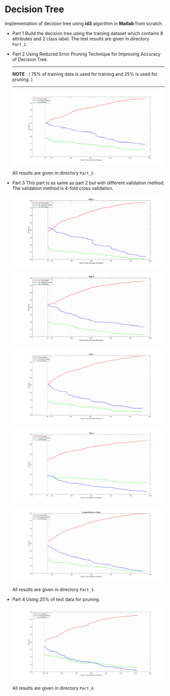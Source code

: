 # Decision Tree
Implementation of decision tree using **id3** algorithm in **Matlab** from scratch

- Part 1 
    Build the decision tree using the training dataset which contains 8 attributes and 2 class label.
    The test results are given in directory `Part_1`.
&nbsp;
- Part 2 
    Using Reduced Error Pruning Technique for Improving Accuracy of Decision Tree.
   
    ---
    **NOTE** :
    ( 75% of training data is used for training and 25% is used for pruning. )

    ---

    ![Result](/Part_2/Q2_Part_A.png)

    All results are given in directory `Part_2`.
&nbsp;
- Part 3 
    This part is as same as part 2 but with different validation method. The validation method is 4-fold cross validation.

    ![Step 1](/Part_3/Q2_Part_B_Step1.png)

    ![Step 2](/Part_3/Q2_Part_B_Step2.png)

    ![Step 3](/Part_3/Q2_Part_B_Step3.png)

    ![Step 4](/Part_3/Q2_Part_B_Step4.png)

    ![Average Result](/Part_3/Q2_PartB.png)

    All results are given in directory `Part_3`.
&nbsp;
- Part 4
    Using 25% of test data for pruning.

    ![Result](/Part_4/Q2_Part_C.png)

    All results are given in directory `Part_4`.






